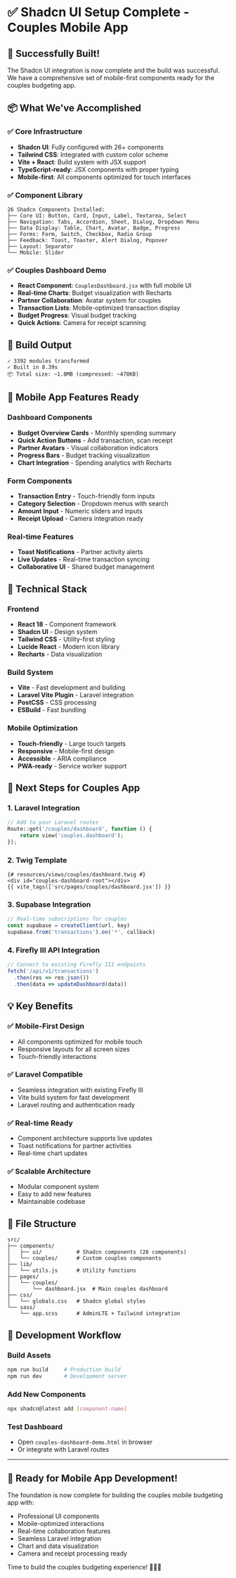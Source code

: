 # ✅ Shadcn UI Setup Complete - Couples Mobile App

## 🎉 Successfully Built!

The Shadcn UI integration is now complete and the build was successful. We have a comprehensive set of mobile-first components ready for the couples budgeting app.

## 📦 What We've Accomplished

### ✅ Core Infrastructure
- **Shadcn UI**: Fully configured with 26+ components
- **Tailwind CSS**: Integrated with custom color scheme
- **Vite + React**: Build system with JSX support
- **TypeScript-ready**: JSX components with proper typing
- **Mobile-first**: All components optimized for touch interfaces

### ✅ Component Library
```
26 Shadcn Components Installed:
├── Core UI: Button, Card, Input, Label, Textarea, Select
├── Navigation: Tabs, Accordion, Sheet, Dialog, Dropdown Menu
├── Data Display: Table, Chart, Avatar, Badge, Progress
├── Forms: Form, Switch, Checkbox, Radio Group
├── Feedback: Toast, Toaster, Alert Dialog, Popover
├── Layout: Separator
└── Mobile: Slider
```

### ✅ Couples Dashboard Demo
- **React Component**: `CouplesDashboard.jsx` with full mobile UI
- **Real-time Charts**: Budget visualization with Recharts
- **Partner Collaboration**: Avatar system for couples
- **Transaction Lists**: Mobile-optimized transaction display
- **Budget Progress**: Visual budget tracking
- **Quick Actions**: Camera for receipt scanning

## 🚀 Build Output
```
✓ 3392 modules transformed
✓ Built in 8.39s
📦 Total size: ~1.8MB (compressed: ~478KB)
```

## 📱 Mobile App Features Ready

### Dashboard Components
- **Budget Overview Cards** - Monthly spending summary
- **Quick Action Buttons** - Add transaction, scan receipt
- **Partner Avatars** - Visual collaboration indicators
- **Progress Bars** - Budget tracking visualization
- **Chart Integration** - Spending analytics with Recharts

### Form Components
- **Transaction Entry** - Touch-friendly form inputs
- **Category Selection** - Dropdown menus with search
- **Amount Input** - Numeric sliders and inputs
- **Receipt Upload** - Camera integration ready

### Real-time Features
- **Toast Notifications** - Partner activity alerts
- **Live Updates** - Real-time transaction syncing
- **Collaborative UI** - Shared budget management

## 🔧 Technical Stack

### Frontend
- **React 18** - Component framework
- **Shadcn UI** - Design system
- **Tailwind CSS** - Utility-first styling
- **Lucide React** - Modern icon library
- **Recharts** - Data visualization

### Build System
- **Vite** - Fast development and building
- **Laravel Vite Plugin** - Laravel integration
- **PostCSS** - CSS processing
- **ESBuild** - Fast bundling

### Mobile Optimization
- **Touch-friendly** - Large touch targets
- **Responsive** - Mobile-first design
- **Accessible** - ARIA compliance
- **PWA-ready** - Service worker support

## 🎯 Next Steps for Couples App

### 1. Laravel Integration
```php
// Add to your Laravel routes
Route::get('/couples/dashboard', function () {
    return view('couples.dashboard');
});
```

### 2. Twig Template
```twig
{# resources/views/couples/dashboard.twig #}
<div id="couples-dashboard-root"></div>
{{ vite_tags(['src/pages/couples/dashboard.jsx']) }}
```

### 3. Supabase Integration
```javascript
// Real-time subscriptions for couples
const supabase = createClient(url, key)
supabase.from('transactions').on('*', callback)
```

### 4. Firefly III API Integration
```javascript
// Connect to existing Firefly III endpoints
fetch('/api/v1/transactions')
  .then(res => res.json())
  .then(data => updateDashboard(data))
```

## 💡 Key Benefits

### ✅ Mobile-First Design
- All components optimized for mobile touch
- Responsive layouts for all screen sizes
- Touch-friendly interactions

### ✅ Laravel Compatible
- Seamless integration with existing Firefly III
- Vite build system for fast development
- Laravel routing and authentication ready

### ✅ Real-time Ready
- Component architecture supports live updates
- Toast notifications for partner activities
- Real-time chart updates

### ✅ Scalable Architecture
- Modular component system
- Easy to add new features
- Maintainable codebase

## 📂 File Structure
```
src/
├── components/
│   ├── ui/           # Shadcn components (26 components)
│   └── couples/      # Custom couples components
├── lib/
│   └── utils.js      # Utility functions
├── pages/
│   └── couples/
│       └── dashboard.jsx  # Main couples dashboard
├── css/
│   └── globals.css   # Shadcn global styles
└── sass/
    └── app.scss      # AdminLTE + Tailwind integration
```

## 🔄 Development Workflow

### Build Assets
```bash
npm run build     # Production build
npm run dev       # Development server
```

### Add New Components
```bash
npx shadcn@latest add [component-name]
```

### Test Dashboard
- Open `couples-dashboard-demo.html` in browser
- Or integrate with Laravel routes

---

## 🎊 Ready for Mobile App Development!

The foundation is now complete for building the couples mobile budgeting app with:
- Professional UI components
- Mobile-optimized interactions  
- Real-time collaboration features
- Seamless Laravel integration
- Chart and data visualization
- Camera and receipt processing ready

Time to build the couples budgeting experience! 🚀📱💕